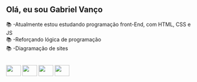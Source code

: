## Olá, eu sou Gabriel Vanço

📚 -Atualmente estou estudando programação front-End, com HTML, CSS e JS<br>
📚 -Reforçando lógica de programação <br>
📚 -Diagramação de sites<br>

<div style= "display: inline_block"><br>
<img align="center" height="30" width="40" src="https://cdn.jsdelivr.net/gh/devicons/devicon@latest/icons/html5/html5-original.svg">
<img align="center" height="30" width="40" src="https://cdn.jsdelivr.net/gh/devicons/devicon@latest/icons/css3/css3-original.svg">
<img align="center" height="30" width="40" src="https://cdn.jsdelivr.net/gh/devicons/devicon@latest/icons/javascript/javascript-original.svg">
<img align="center" height="30" width="40" src="https://cdn.jsdelivr.net/gh/devicons/devicon@latest/icons/c/c-original.svg">

          
